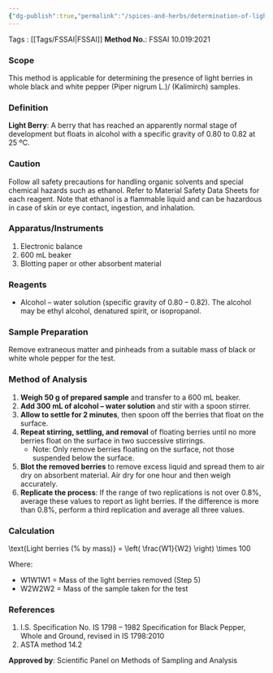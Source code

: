 ```yaml
---
{"dg-publish":true,"permalink":"/spices-and-herbs/determination-of-light-berries-in-whole-black-or-white-pepper/"}
---
```


Tags : [[Tags/FSSAI\|FSSAI]]
**Method No.**: FSSAI 10.019:2021  
### Scope

This method is applicable for determining the presence of light berries in whole black and white pepper (Piper nigrum L.)/ (Kalimirch) samples.

### Definition

**Light Berry**: A berry that has reached an apparently normal stage of development but floats in alcohol with a specific gravity of 0.80 to 0.82 at 25 ºC.

### Caution

Follow all safety precautions for handling organic solvents and special chemical hazards such as ethanol. Refer to Material Safety Data Sheets for each reagent. Note that ethanol is a flammable liquid and can be hazardous in case of skin or eye contact, ingestion, and inhalation.

### Apparatus/Instruments

1. Electronic balance
2. 600 mL beaker
3. Blotting paper or other absorbent material

### Reagents

- Alcohol – water solution (specific gravity of 0.80 – 0.82). The alcohol may be ethyl alcohol, denatured spirit, or isopropanol.

### Sample Preparation

Remove extraneous matter and pinheads from a suitable mass of black or white whole pepper for the test.

### Method of Analysis

1. **Weigh 50 g of prepared sample** and transfer to a 600 mL beaker.
2. **Add 300 mL of alcohol – water solution** and stir with a spoon stirrer.
3. **Allow to settle for 2 minutes**, then spoon off the berries that float on the surface.
4. **Repeat stirring, settling, and removal** of floating berries until no more berries float on the surface in two successive stirrings.
    - Note: Only remove berries floating on the surface, not those suspended below the surface.
5. **Blot the removed berries** to remove excess liquid and spread them to air dry on absorbent material. Air dry for one hour and then weigh accurately.
6. **Replicate the process**: If the range of two replications is not over 0.8%, average these values to report as light berries. If the difference is more than 0.8%, perform a third replication and average all three values.

### Calculation

\text{Light berries (% by mass)} = \left( \frac{W1}{W2} \right) \times 100

Where:

- W1W1W1 = Mass of the light berries removed (Step 5)
- W2W2W2 = Mass of the sample taken for the test

### References

1. I.S. Specification No. IS 1798 – 1982 Specification for Black Pepper, Whole and Ground, revised in IS 1798:2010
2. ASTA method 14.2

**Approved by**: Scientific Panel on Methods of Sampling and Analysis